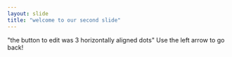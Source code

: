 ```yaml
---
layout: slide
title: "welcome to our second slide"
---
```

"the button to edit was 3 horizontally aligned dots"
Use the left arrow to go back!
